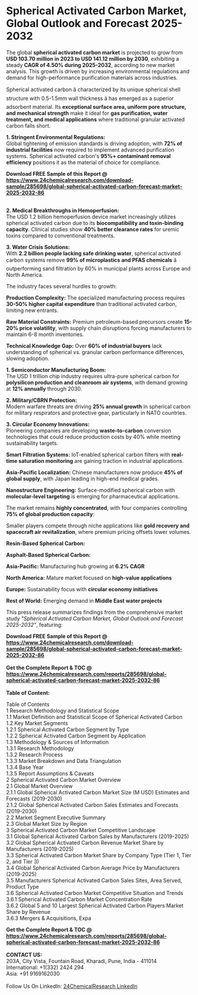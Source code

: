 <h1>Spherical Activated Carbon Market, Global Outlook and Forecast 2025-2032</h1><p>The global <strong>spherical activated carbon market</strong> is projected to grow from <strong>USD 103.70 million in 2023 to USD 141.12 million by 2030</strong>, exhibiting a steady <strong>CAGR of 4.50% during 2025-2032</strong>, according to new market analysis. This growth is driven by increasing environmental regulations and demand for high-performance purification materials across industries.</p><p>Spherical activated carbon â characterized by its unique spherical shell structure with 0.5-1.5mm wall thickness â has emerged as a superior adsorbent material. Its <strong>exceptional surface area, uniform pore structure, and mechanical strength</strong> make it ideal for <strong>gas purification, water treatment, and medical applications</strong> where traditional granular activated carbon falls short.</p><p><strong>1. Stringent Environmental Regulations:</strong><br>
Global tightening of emission standards is driving adoption, with <strong>72% of industrial facilities</strong> now required to implement advanced purification systems. Spherical activated carbon's <strong>95%+ contaminant removal efficiency</strong> positions it as the material of choice for compliance.</p><div><b>Download FREE Sample of this Report @ 
            <a href="https://www.24chemicalresearch.com/download-sample/285698/global-spherical-activated-carbon-forecast-market-2025-2032-86">
            https://www.24chemicalresearch.com/download-sample/285698/global-spherical-activated-carbon-forecast-market-2025-2032-86</a></b></div><br><p><strong>2. Medical Breakthroughs in Hemoperfusion:</strong><br>
The USD 1.2 billion hemoperfusion device market increasingly utilizes spherical activated carbon due to its <strong>biocompatibility and toxin-binding capacity</strong>. Clinical studies show <strong>40% better clearance rates</strong> for uremic toxins compared to conventional treatments.</p><p><strong>3. Water Crisis Solutions:</strong><br>
With <strong>2.2 billion people lacking safe drinking water</strong>, spherical activated carbon systems remove <strong>99% of microplastics and PFAS chemicals</strong> â outperforming sand filtration by 60% in municipal plants across Europe and North America.</p><p>The industry faces several hurdles to growth:</p><p><strong>Production Complexity:</strong> The specialized manufacturing process requires <strong>30-50% higher capital expenditure</strong> than traditional activated carbon, limiting new entrants.</p><p><strong>Raw Material Constraints:</strong> Premium petroleum-based precursors create <strong>15-20% price volatility</strong>, with supply chain disruptions forcing manufacturers to maintain 6-8 month inventories.</p><p><strong>Technical Knowledge Gap:</strong> Over <strong>60% of industrial buyers</strong> lack understanding of spherical vs. granular carbon performance differences, slowing adoption.</p><p><strong>1. Semiconductor Manufacturing Boom:</strong><br>
The USD 1 trillion chip industry requires ultra-pure spherical carbon for <strong>polysilicon production and cleanroom air systems</strong>, with demand growing at <strong>12% annually</strong> through 2030.</p><p><strong>2. Military/CBRN Protection:</strong><br>
Modern warfare threats are driving <strong>25% annual growth</strong> in spherical carbon for military respirators and protective gear, particularly in NATO countries.</p><p><strong>3. Circular Economy Innovations:</strong><br>
Pioneering companies are developing <strong>waste-to-carbon</strong> conversion technologies that could reduce production costs by 40% while meeting sustainability targets.</p><p><strong>Smart Filtration Systems:</strong> IoT-enabled spherical carbon filters with <strong>real-time saturation monitoring</strong> are gaining traction in industrial applications.</p><p><strong>Asia-Pacific Localization:</strong> Chinese manufacturers now produce <strong>45% of global supply</strong>, with Japan leading in high-end medical grades.</p><p><strong>Nanostructure Engineering:</strong> Surface-modified spherical carbon with <strong>molecular-level targeting</strong> is emerging for pharmaceutical applications.</p><p>The market remains <strong>highly concentrated</strong>, with four companies controlling <strong>75% of global production capacity</strong>:</p><p>Smaller players compete through niche applications like <strong>gold recovery and spacecraft air revitalization</strong>, where premium pricing offsets lower volumes.</p><p><strong>Resin-Based Spherical Carbon:</strong></p><p><strong>Asphalt-Based Spherical Carbon:</strong></p><p><strong>Asia-Pacific:</strong> Manufacturing hub growing at <strong>6.2% CAGR</strong></p><p><strong>North America:</strong> Mature market focused on <strong>high-value applications</strong></p><p><strong>Europe:</strong> Sustainability focus with <strong>circular economy initiatives</strong></p><p><strong>Rest of World:</strong> Emerging demand in <strong>Middle East water projects</strong></p><p>This press release summarizes findings from the comprehensive market study <em>"Spherical Activated Carbon Market, Global Outlook and Forecast 2025-2032"</em>, featuring:</p><div><b>Download FREE Sample of this Report @ 
            <a href="https://www.24chemicalresearch.com/download-sample/285698/global-spherical-activated-carbon-forecast-market-2025-2032-86">
            https://www.24chemicalresearch.com/download-sample/285698/global-spherical-activated-carbon-forecast-market-2025-2032-86</a></b></div><br><div><b>Get the Complete Report & TOC @ 
            <a href="https://www.24chemicalresearch.com/reports/285698/global-spherical-activated-carbon-forecast-market-2025-2032-86">
            https://www.24chemicalresearch.com/reports/285698/global-spherical-activated-carbon-forecast-market-2025-2032-86</a></b></div><br>
            <b>Table of Content:</b><p>Table of Contents<br />
1 Research Methodology and Statistical Scope<br />
1.1 Market Definition and Statistical Scope of Spherical Activated Carbon<br />
1.2 Key Market Segments<br />
1.2.1 Spherical Activated Carbon Segment by Type<br />
1.2.2 Spherical Activated Carbon Segment by Application<br />
1.3 Methodology & Sources of Information<br />
1.3.1 Research Methodology<br />
1.3.2 Research Process<br />
1.3.3 Market Breakdown and Data Triangulation<br />
1.3.4 Base Year<br />
1.3.5 Report Assumptions & Caveats<br />
2 Spherical Activated Carbon Market Overview<br />
2.1 Global Market Overview<br />
2.1.1 Global Spherical Activated Carbon Market Size (M USD) Estimates and Forecasts (2019-2030)<br />
2.1.2 Global Spherical Activated Carbon Sales Estimates and Forecasts (2019-2030)<br />
2.2 Market Segment Executive Summary<br />
2.3 Global Market Size by Region<br />
3 Spherical Activated Carbon Market Competitive Landscape<br />
3.1 Global Spherical Activated Carbon Sales by Manufacturers (2019-2025)<br />
3.2 Global Spherical Activated Carbon Revenue Market Share by Manufacturers (2019-2025)<br />
3.3 Spherical Activated Carbon Market Share by Company Type (Tier 1, Tier 2, and Tier 3)<br />
3.4 Global Spherical Activated Carbon Average Price by Manufacturers (2019-2025)<br />
3.5 Manufacturers Spherical Activated Carbon Sales Sites, Area Served, Product Type<br />
3.6 Spherical Activated Carbon Market Competitive Situation and Trends<br />
3.6.1 Spherical Activated Carbon Market Concentration Rate<br />
3.6.2 Global 5 and 10 Largest Spherical Activated Carbon Players Market Share by Revenue<br />
3.6.3 Mergers & Acquisitions, Expa</p><div><b>Get the Complete Report & TOC @ 
            <a href="https://www.24chemicalresearch.com/reports/285698/global-spherical-activated-carbon-forecast-market-2025-2032-86">
            https://www.24chemicalresearch.com/reports/285698/global-spherical-activated-carbon-forecast-market-2025-2032-86</a></b></div><br><b>CONTACT US:</b><br>
            203A, City Vista, Fountain Road, Kharadi, Pune, India - 411014<br>
            International: +1(332) 2424 294<br>
            Asia: +91 9169162030 <br><br>
            Follow Us On LinkedIn: <a href="https://www.linkedin.com/company/24chemicalresearch/">24ChemicalResearch LinkedIn</a>